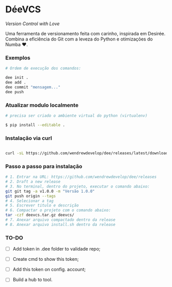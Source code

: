 # DéeVCS  
*Version Control with Love*  

Uma ferramenta de versionamento feita com carinho, inspirada em Desirée.  
Combina a eficiência do Git com a leveza do Python e otimizações do Numba ❤️.  

### Exemplos

```bash
# Ordem de execução dos comandos:

dee init .
dee add .
dee commit "mensagem..."
dee push
```

### Atualizar modulo localmente

```bash
# precisa ser criado o ambiente virtual do python (virtualenv)

$ pip install --editable .
```

### Instalação via curl
```bash

curl -sL https://github.com/wendrewdevelop/dee/releases/latest/download/install.sh | bash

``` 

### Passo a passo para instalação
```bash
# 1. Entrar na URL: https://github.com/wendrewdevelop/dee/releases
# 2. Draft a new release
# 3. No terminal, dentro do projeto, executar o comando abaixo:
git git tag -a v1.0.0 -m "Versão 1.0.0"
git push origin --tags
# 4. Selecionar a tag
# 5. Escrever titulo e descrição
# 6. Compactar o projeto com o comando abaixo:
tar -czf deevcs.tar.gz deevcs/
# 7. Anexar arquivo compactado dentro da release
# 8. Anexar arquivo install.sh dentro da release

```

### TO-DO
- [ ] Add token in .dee folder to validade repo;
- [ ] Create cmd to show this token;
- [ ] Add this token on config. account;
- [ ] Build a hub to tool.


